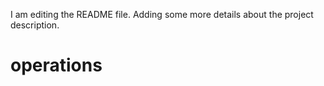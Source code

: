 I am editing the README file. Adding some more details about the project description.

# operations
